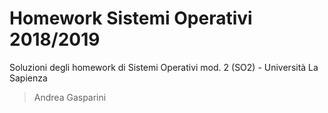 # Homework Sistemi Operativi 2018/2019

Soluzioni degli homework di Sistemi Operativi mod. 2 (SO2) - Università La Sapienza

> Andrea Gasparini
